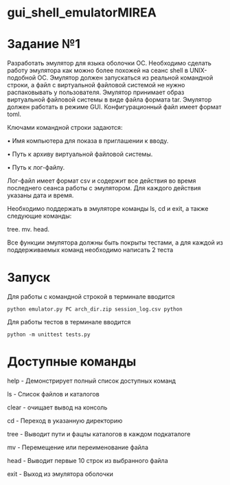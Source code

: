 # gui_shell_emulatorMIREA
# **Задание №1**

Разработать эмулятор для языка оболочки ОС. Необходимо сделать работу эмулятора как можно более похожей на сеанс shell в UNIX-подобной ОС. Эмулятор должен запускаться из реальной командной строки, а файл с виртуальной файловой системой не нужно распаковывать у пользователя. Эмулятор принимает образ виртуальной файловой системы в виде файла формата tar. Эмулятор должен работать в режиме GUI. Конфигурационный файл имеет формат toml.

Ключами командной строки задаются:

• Имя компьютера для показа в приглашении к вводу.

• Путь к архиву виртуальной файловой системы.

• Путь к лог-файлу.

Лог-файл имеет формат csv и содержит все действия во время последнего сеанса работы с эмулятором. Для каждого действия указаны дата и время.

Необходимо поддержать в эмуляторе команды ls, cd и exit, а также следующие команды:

tree.
mv.
head.

Все функции эмулятора должны быть покрыты тестами, а для каждой из поддерживаемых команд необходимо написать 2 теста

# Запуск

Для работы с командной строкой в терминале вводится 
```
python emulator.py PC arch_dir.zip session_log.csv python
```

Для работы тестов в терминале вводится

```
python -m unittest tests.py
```

# Доступные команды

help - Демонстрирует полный список доступных команд

ls - Список файлов и каталогов

clear - очищает вывод на консоль

cd <directory> - Переход в указанную директорию

tree - Выводит пути и фацлы каталогов в каждом подкаталоге

mv <src> <dest> - Перемещение или переименование файла

head <file> - Выводит первые 10 строк из выбранного файла

exit - Выход из эмулятора оболочки

